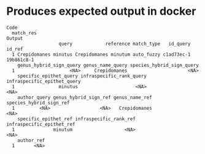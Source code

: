 # Produces expected output in docker

    Code
      match_res
    Output
                       query            reference match_type   id_query     id_ref
      1 Crepidomanes minutus Crepidomanes minutum auto_fuzzy c1ad73ec-1 19b861c8-1
        genus_hybrid_sign_query genus_name_query species_hybrid_sign_query
      1                    <NA>     Crepidomanes                      <NA>
        specific_epithet_query infraspecific_rank_query infraspecific_epithet_query
      1                minutus                     <NA>                        <NA>
        author_query genus_hybrid_sign_ref genus_name_ref species_hybrid_sign_ref
      1         <NA>                  <NA>   Crepidomanes                    <NA>
        specific_epithet_ref infraspecific_rank_ref infraspecific_epithet_ref
      1              minutum                   <NA>                      <NA>
        author_ref
      1       <NA>

